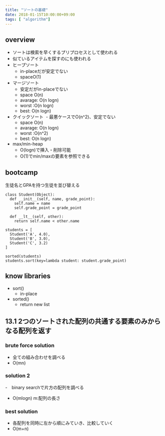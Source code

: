 ```yaml
---
title: "ソートの基礎"
date: 2018-01-15T10:00:00+09:00
tags: [ "algorithm"]
---
```


## overview
- ソートは検索を早くするプリプロセスとして使われる
- 似ているアイテムを探すのにも使われる
- ヒープソート
  - in-placeだが安定でない
  - spaceO(1)
- マージソート
  - 安定だがin-placeでない
  - space O(n)
  - avarage: O(n logn)
  - worst :O(n logn)
  - best: O(n logn)
- クイックソート
  - 最悪ケースでO(n^2)、安定でない
  - space O(n)
  - avarage: O(n logn)
  - worst :O(n^2)
  - best: O(n logn)
- max/min-heap
  - O(logn)で挿入・削除可能
  - O(1)でmin/maxの要素を参照できる
  
## bootcamp
生徒名とGPAを持つ生徒を並び替える

```
class Student(Object):
  def __init__(self, name, grade_point):
    self.name = name
    self.grade_point = grade_point
    
  def __lt__(self, other):
    return self.name < other.name
    
students = [
  Student('A', 4.0),
  Student('B', 3.0),
  Student('C', 3.2)
]

sorted(students)
students.sort(key=lambda student: student.grade_point)
```

## know libraries
- sort()
  - in-place
- sorted()
  - return new list

## 13.1 2つのソートされた配列の共通する要素のみからなる配列を返す

### brute force solution
- 全ての組み合わせを調べる
- O(mn)

### solution 2
-　binary searchで片方の配列を調べる
- O(mlogn) m:配列の長さ

### best solution
- 各配列を同時に左から順にみていき、比較していく
- O(m+n)
